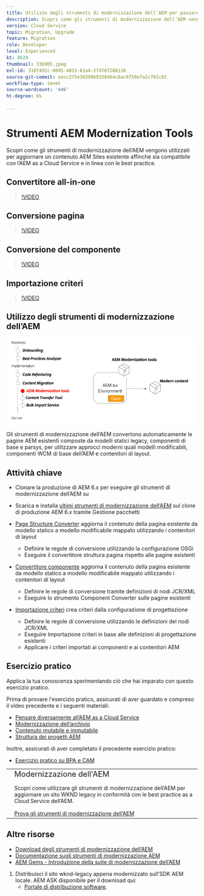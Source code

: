 ```yaml
---
title: Utilizzo degli strumenti di modernizzazione dell’AEM per passare all’AEM as a Cloud Service
description: Scopri come gli strumenti di modernizzazione dell’AEM vengono utilizzati per aggiornare un progetto AEM esistente e i contenuti affinché siano compatibili con l’AEM as a Cloud Service.
version: Cloud Service
topic: Migration, Upgrade
feature: Migration
role: Developer
level: Experienced
kt: 8629
thumbnail: 336965.jpeg
exl-id: 310f492c-0095-4015-81a4-27d76f288138
source-git-commit: eecc275e38390b9330464c8ac0750efa2c702c82
workflow-type: tm+mt
source-wordcount: '446'
ht-degree: 6%

---
```



# Strumenti AEM Modernization Tools

Scopri come gli strumenti di modernizzazione dell’AEM vengono utilizzati per aggiornare un contenuto AEM Sites esistente affinché sia compatibile con l’AEM as a Cloud Service e in linea con le best practice.

## Convertitore all-in-one

>[!VIDEO](https://video.tv.adobe.com/v/338802?quality=12&learn=on)

## Conversione pagina

>[!VIDEO](https://video.tv.adobe.com/v/338799?quality=12&learn=on)

## Conversione del componente

>[!VIDEO](https://video.tv.adobe.com/v/338788?quality=12&learn=on)

## Importazione criteri

>[!VIDEO](https://video.tv.adobe.com/v/338797?quality=12&learn=on)

## Utilizzo degli strumenti di modernizzazione dell’AEM

![Ciclo di vita degli strumenti di modernizzazione AEM](./assets/aem-modernization-tools.png)

Gli strumenti di modernizzazione dell’AEM convertono automaticamente le pagine AEM esistenti composte da modelli statici legacy, componenti di base e parsys, per utilizzare approcci moderni quali modelli modificabili, componenti WCM di base dell’AEM e contenitori di layout.

## Attività chiave

+ Clonare la produzione di AEM 6.x per eseguire gli strumenti di modernizzazione dell’AEM su
+ Scarica e installa [ultimi strumenti di modernizzazione dell’AEM](https://github.com/adobe/aem-modernize-tools/releases/latest) sul clone di produzione AEM 6.x tramite Gestione pacchetti

+ [Page Structure Converter](https://opensource.adobe.com/aem-modernize-tools/pages/structure/about.html) aggiorna il contenuto della pagina esistente da modello statico a modello modificabile mappato utilizzando i contenitori di layout
   + Definire le regole di conversione utilizzando la configurazione OSGi
   + Eseguire il convertitore struttura pagina rispetto alle pagine esistenti

+ [Convertitore componente](https://opensource.adobe.com/aem-modernize-tools/pages/component/about.html) aggiorna il contenuto della pagina esistente da modello statico a modello modificabile mappato utilizzando i contenitori di layout
   + Definire le regole di conversione tramite definizioni di nodi JCR/XML
   + Eseguire lo strumento Component Converter sulle pagine esistenti

+ [Importazione criteri](https://opensource.adobe.com/aem-modernize-tools/pages/policy/about.html) crea criteri dalla configurazione di progettazione
   + Definire le regole di conversione utilizzando le definizioni dei nodi JCR/XML
   + Eseguire Importazione criteri in base alle definizioni di progettazione esistenti
   + Applicare i criteri importati ai componenti e ai contenitori AEM

## Esercizio pratico

Applica la tua conoscenza sperimentando ciò che hai imparato con questo esercizio pratico.

Prima di provare l&#39;esercizio pratico, assicurati di aver guardato e compreso il video precedente e i seguenti materiali:

+ [Pensare diversamente all’AEM as a Cloud Service](./introduction.md)
+ [Modernizzazione dell’archivio](./repository-modernization.md)
+ [Contenuto mutabile e immutabile](../../developing/basics/mutable-immutable.md)
+ [Struttura dei progetti AEM](https://experienceleague.adobe.com/docs/experience-manager-cloud-service/implementing/developing/aem-project-content-package-structure.html?lang=it)

Inoltre, assicurati di aver completato il precedente esercizio pratico:

+ [Esercizio pratico su BPA e CAM](./bpa-and-cam.md#hands-on-exercise)

<table style="border-width:0">
    <tr>
        <td style="width:150px">
            <a  rel="noreferrer"
                target="_blank"
                href="https://github.com/adobe/aem-cloud-engineering-video-series-exercises/tree/session2-migration#bootcamp---session-2-migration-methodology"><img alt="Esercitazione pratica archivio GitHub" src="./assets/github.png"/>
            </a>        
        </td>
        <td style="width:100%;margin-bottom:1rem;">
            <div style="font-size:1.25rem;font-weight:400;">Modernizzazione dell'AEM</div>
            <p style="margin:1rem 0">
                Scopri come utilizzare gli strumenti di modernizzazione dell’AEM per aggiornare un sito WKND legacy in conformità con le best practice as a Cloud Service dell’AEM.
            </p>
            <a  rel="noreferrer"
                target="_blank"
                href="https://github.com/adobe/aem-cloud-engineering-video-series-exercises/tree/session2-migration#bootcamp---session-2-migration-methodology" class="spectrum-Button spectrum-Button--primary spectrum-Button--sizeM">
                <span class="spectrum-Button-label has-no-wrap has-text-weight-bold">Prova gli strumenti di modernizzazione dell’AEM</span>
            </a>
        </td>
    </tr>
</table>

## Altre risorse

+ [Download degli strumenti di modernizzazione dell’AEM](https://github.com/adobe/aem-modernize-tools/releases/latest)
+ [Documentazione sugli strumenti di modernizzazione AEM](https://opensource.adobe.com/aem-modernize-tools/)
+ [AEM Gems - Introduzione della suite di modernizzazione dell’AEM](https://helpx.adobe.com/experience-manager/kt/eseminars/gems/Introducing-the-AEM-Modernization-Suite.html)

1. Distribuisci il sito wknd-legacy appena modernizzato sull’SDK AEM locale. AEM ASK disponibile per il download qui:
   + [Portale di distribuzione software](https://experience.adobe.com/#/downloads/content/software-distribution/en/general.html).
